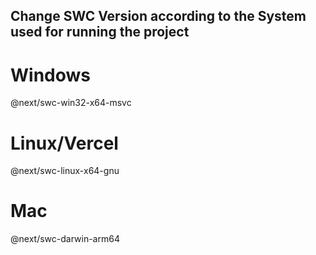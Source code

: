## Change SWC Version according to the System used for running the project

# Windows
@next/swc-win32-x64-msvc

# Linux/Vercel
@next/swc-linux-x64-gnu

# Mac
@next/swc-darwin-arm64